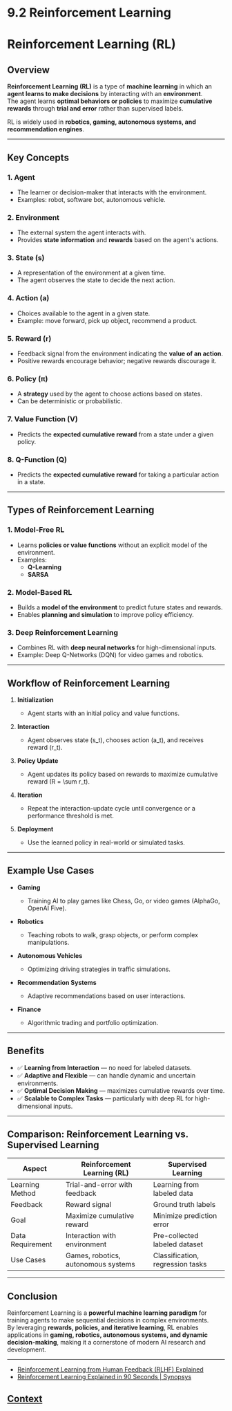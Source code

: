 # 9.2 Reinforcement Learning 
 
 # Reinforcement Learning (RL)

## Overview
**Reinforcement Learning (RL)** is a type of **machine learning** in which an **agent learns to make decisions** by interacting with an **environment**.  
The agent learns **optimal behaviors or policies** to maximize **cumulative rewards** through **trial and error** rather than supervised labels.  

RL is widely used in **robotics, gaming, autonomous systems, and recommendation engines**.

---

## Key Concepts

### 1. Agent
- The learner or decision-maker that interacts with the environment.  
- Examples: robot, software bot, autonomous vehicle.

### 2. Environment
- The external system the agent interacts with.  
- Provides **state information** and **rewards** based on the agent's actions.

### 3. State (s)
- A representation of the environment at a given time.  
- The agent observes the state to decide the next action.

### 4. Action (a)
- Choices available to the agent in a given state.  
- Example: move forward, pick up object, recommend a product.

### 5. Reward (r)
- Feedback signal from the environment indicating the **value of an action**.  
- Positive rewards encourage behavior; negative rewards discourage it.

### 6. Policy (π)
- A **strategy** used by the agent to choose actions based on states.  
- Can be deterministic or probabilistic.

### 7. Value Function (V)
- Predicts the **expected cumulative reward** from a state under a given policy.

### 8. Q-Function (Q)
- Predicts the **expected cumulative reward** for taking a particular action in a state.

---

## Types of Reinforcement Learning

### 1. Model-Free RL
- Learns **policies or value functions** without an explicit model of the environment.  
- Examples:
  - **Q-Learning**
  - **SARSA**

### 2. Model-Based RL
- Builds a **model of the environment** to predict future states and rewards.  
- Enables **planning and simulation** to improve policy efficiency.

### 3. Deep Reinforcement Learning
- Combines RL with **deep neural networks** for high-dimensional inputs.  
- Example: Deep Q-Networks (DQN) for video games and robotics.

---

## Workflow of Reinforcement Learning

1. **Initialization**
   - Agent starts with an initial policy and value functions.  

2. **Interaction**
   - Agent observes state \(s_t\), chooses action \(a_t\), and receives reward \(r_t\).  

3. **Policy Update**
   - Agent updates its policy based on rewards to maximize cumulative reward \(R = \sum r_t\).  

4. **Iteration**
   - Repeat the interaction-update cycle until convergence or a performance threshold is met.

5. **Deployment**
   - Use the learned policy in real-world or simulated tasks.

---

## Example Use Cases

- **Gaming**
  - Training AI to play games like Chess, Go, or video games (AlphaGo, OpenAI Five).  

- **Robotics**
  - Teaching robots to walk, grasp objects, or perform complex manipulations.  

- **Autonomous Vehicles**
  - Optimizing driving strategies in traffic simulations.  

- **Recommendation Systems**
  - Adaptive recommendations based on user interactions.  

- **Finance**
  - Algorithmic trading and portfolio optimization.

---

## Benefits

- ✅ **Learning from Interaction** — no need for labeled datasets.  
- ✅ **Adaptive and Flexible** — can handle dynamic and uncertain environments.  
- ✅ **Optimal Decision Making** — maximizes cumulative rewards over time.  
- ✅ **Scalable to Complex Tasks** — particularly with deep RL for high-dimensional inputs.  

---

## Comparison: Reinforcement Learning vs. Supervised Learning

| Aspect                 | Reinforcement Learning (RL)           | Supervised Learning             |
|------------------------|--------------------------------------|--------------------------------|
| Learning Method         | Trial-and-error with feedback        | Learning from labeled data     |
| Feedback                | Reward signal                        | Ground truth labels            |
| Goal                    | Maximize cumulative reward           | Minimize prediction error      |
| Data Requirement        | Interaction with environment         | Pre-collected labeled dataset  |
| Use Cases               | Games, robotics, autonomous systems | Classification, regression tasks |

---

## Conclusion
Reinforcement Learning is a **powerful machine learning paradigm** for training agents to make sequential decisions in complex environments.  
By leveraging **rewards, policies, and iterative learning**, RL enables applications in **gaming, robotics, autonomous systems, and dynamic decision-making**, making it a cornerstone of modern AI research and development.

---


 * [Reinforcement Learning from Human Feedback (RLHF) Explained](https://www.youtube.com/watch?v=T_X4XFwKX8k)
 * [Reinforcement Learning Explained in 90 Seconds | Synopsys​](https://www.youtube.com/watch?v=C2zw2H1c5Fk)
 
 
 
 ## [Context](./../context.md)
